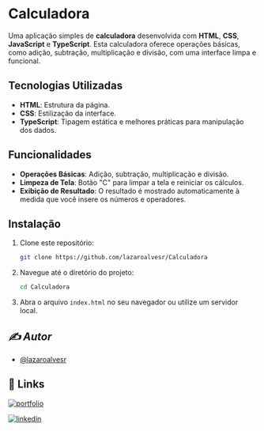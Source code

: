 # Calculadora

Uma aplicação simples de **calculadora** desenvolvida com **HTML**, **CSS**, **JavaScript** e **TypeScript**. Esta calculadora oferece operações básicas, como adição, subtração, multiplicação e divisão, com uma interface limpa e funcional.

## Tecnologias Utilizadas

- **HTML**: Estrutura da página.
- **CSS**: Estilização da interface.
- **TypeScript**: Tipagem estática e melhores práticas para manipulação dos dados.

## Funcionalidades

- **Operações Básicas**: Adição, subtração, multiplicação e divisão.
- **Limpeza de Tela**: Botão "C" para limpar a tela e reiniciar os cálculos.
- **Exibição de Resultado**: O resultado é mostrado automaticamente à medida que você insere os números e operadores.

## Instalação

1. Clone este repositório:
    ```bash
    git clone https://github.com/lazaroalvesr/Calculadora
    ```

2. Navegue até o diretório do projeto:
    ```bash
    cd Calculadora
    ```

3. Abra o arquivo `index.html` no seu navegador ou utilize um servidor local.


## *✍️ *Autor**
- [@lazaroalvesr](https://github.com/lazaroalvesr)


## 🔗 Links

[![portfolio](https://img.shields.io/badge/my_portfolio-000?style=for-the-badge&logo=ko-fi&logoColor=white)](https://www.lazaroalvesr.com/)

[![linkedin](https://img.shields.io/badge/linkedin-0A66C2?style=for-the-badge&logo=linkedin&logoColor=white)](https://www.linkedin.com/in/l%C3%A1zaro-alves-r/)


